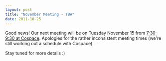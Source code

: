 ```yaml
---
layout: post
title: "November Meeting - TBA"
date: 2011-10-25
---
```


Good news! Our next meeting will be on Tuesday November 15 from [7:30-9:30 at Cospace](http://plancast.com/p/88db). Apologies for the rather inconsistent meeting times (we're still working out a schedule with Cospace).

Stay tuned for more details :)
